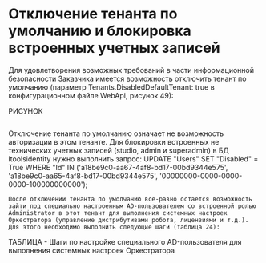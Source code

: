 # Отключение тенанта по умолчанию и блокировка встроенных учетных записей 

Для удовлетворения возможных требований в части информационной безопасности Заказчика имеется возможность отключить тенант по умолчанию (параметр Tenants.DisabledDefaultTenant: true в конфигурационном файле WebApi, рисунок 49): 

РИСУНОК

```

```


Отключение тенанта по умолчанию означает не возможность авторизации в этом тенанте.
Для блокировки встроенных не технических учетных записей (studio, admin и superadmin) в БД ltoolsidentity нужно выполнить запрос:
UPDATE "Users" 
SET "Disabled" = True 
WHERE "Id" IN ('a18be9c0-aa67-4af8-bd17-00bd9344e575',
'a18be9c0-aa65-4af8-bd17-00bd9344e575',
'00000000-0000-0000-0000-100000000000');
	
	После отключении тенанта по умолчанию все-равно остается возможность зайти под специально настроенным AD-пользователем со встроенной ролью Administrator в этот тенант для выполнения системных настроек Оркестратора (управление дистрибутивами робота, лицензиями и т.д.). Для этого необходимо выполнить следующие шаги (таблица 24):


ТАБЛИЦА - Шаги по настройке специального AD-пользователя для выполнения системных настроек Оркестратора



